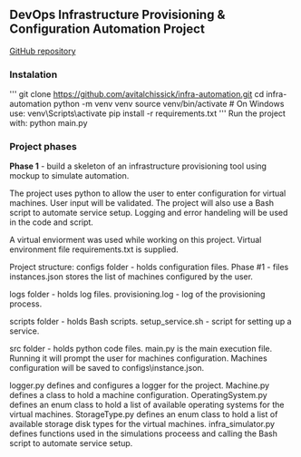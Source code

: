 ## DevOps Infrastructure Provisioning & Configuration Automation Project
[GitHub repository](https://github.com/avitalchissick/infra-automation)

### Instalation
'''
git clone https://github.com/avitalchissick/infra-automation.git
cd infra-automation
python -m venv venv
source venv/bin/activate  # On Windows use: venv\Scripts\activate
pip install -r requirements.txt
'''
Run the project with: python main.py

### Project phases
**Phase 1** - build a skeleton of an infrastructure provisioning tool using mockup to simulate automation.

The project uses python to allow the user to enter configuration for virtual machines. 
User input will be validated.
The project will also use a Bash script to automate service setup.
Logging and error handeling will be used in the code and script.

A virtual enviorment was used while working on this project.
Virtual environment file requirements.txt is supplied.

Project structure:
configs folder - holds configuration files.
Phase #1 - files instances.json stores the list of machines configured by the user.

logs folder - holds log files.
provisioning.log - log of the provisioning process.

scripts folder - holds Bash scripts.
setup_service.sh - script for setting up a service.

src folder - holds python code files.
main.py is the main execution file.
Running it will prompt the user for machines configuration.
Machines configuration will be saved to configs\instance.json.

logger.py defines and configures a logger for the project.
Machine.py defines a class to hold a machine configuration.
OperatingSystem.py defines an enum class to hold a list of available operating systems for the virtual machines.
StorageType.py defines an enum class to hold a list of available storage disk types for the virtual machines.
infra_simulator.py defines functions used in the simulations proceess and calling the Bash script to automate service setup.
